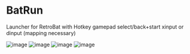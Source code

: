 # BatRun
Launcher for RetroBat with Hotkey gamepad select/back+start xinput or dinput (mapping necessary)

![image](https://github.com/user-attachments/assets/42cc5acd-c0bc-4336-b0ed-0a7e5b87fdec) ![image](https://github.com/user-attachments/assets/c6dd0d01-7bef-430f-a36e-7e391bc7162e) 
![image](https://github.com/user-attachments/assets/fa99931f-ac81-4b3c-a970-aa43ed7a692c) ![image](https://github.com/user-attachments/assets/1cade0ac-fc17-45a3-ae97-8cd6d57fc19b)
